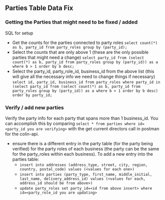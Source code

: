 ## Parties Table Data Fix

### Getting the Parties that might need to be fixed / added
SQL for setup
- Get the counts for the parties connected to party roles `select count(*) as b, party_id from party_roles group by (party_id);`
- Select the counts that are only above 1 (these are the only possible parties that might need a change) `select party_id from (select count(*) as b, party_id from party_roles group by (party_id)) as a where b > 1 order by b desc;`
- Select the party_id, party_role_id, business_id from the above list (this will give all the necessary info we need to change things if necessary)
`select id, party_id, business_id from party_roles where party_id in (select party_id from (select count(*) as b, party_id from party_roles group by (party_id)) as a where b > 1 order by b desc) order by party_id;`

### Verify / add new parties
Verify the party info for each party that spans more than 1 business_id. You can accomplish this by comparing `select * from parties where id=<party_id you are verifying>` with the get current directors call in postman for the colin-api.
- ensure there is a different entry in the party table (for the party being verified) for the party roles of each business (the party can be the same for the party_roles within each business). To add a new entry into the parties table: 
    - `insert into addresses (address_type, street, city, region, country, postal_code) values (<values for each one>)` 
    - `insert into parties (party_type, first_name, middle_initial, last_name, delivery_address_id) values (<values for each, address_id should be from above>)`
    - `update party_roles set party_id=<id from above insert> where id=<party_role_id you are updating>`
